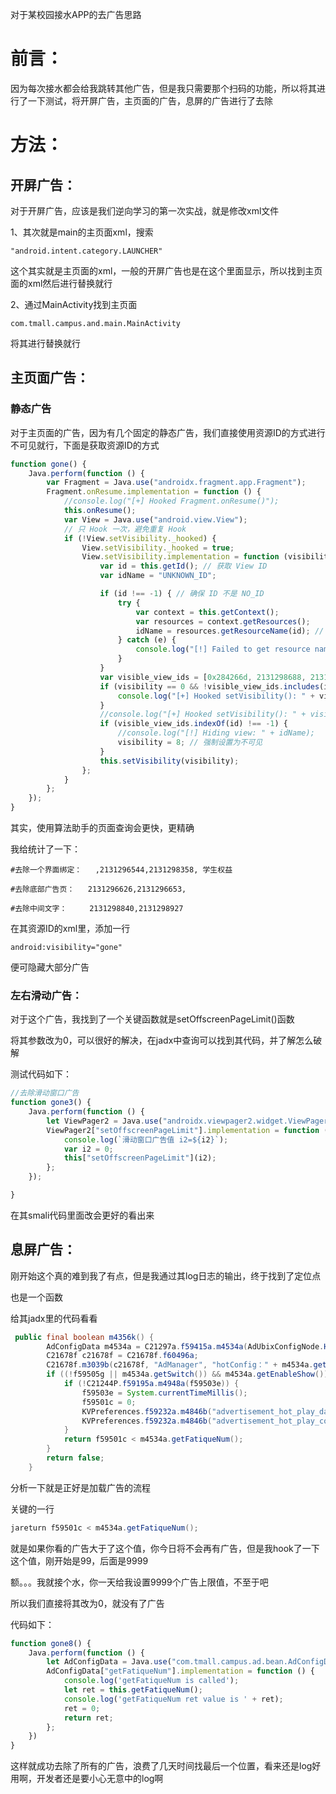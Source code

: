 对于某校园接水APP的去广告思路

# 前言：

因为每次接水都会给我跳转其他广告，但是我只需要那个扫码的功能，所以将其进行了一下测试，将开屏广告，主页面的广告，息屏的广告进行了去除

# 方法：

## 开屏广告：

对于开屏广告，应该是我们逆向学习的第一次实战，就是修改xml文件

1、其次就是main的主页面xml，搜索

```
"android.intent.category.LAUNCHER"
```

这个其实就是主页面的xml，一般的开屏广告也是在这个里面显示，所以找到主页面的xml然后进行替换就行

2、通过MainActivity找到主页面

```
com.tmall.campus.and.main.MainActivity
```

将其进行替换就行



## 主页面广告：

### 静态广告

对于主页面的广告，因为有几个固定的静态广告，我们直接使用资源ID的方式进行不可见就行，下面是获取资源ID的方式

```javascript
function gone() {
    Java.perform(function () {
        var Fragment = Java.use("androidx.fragment.app.Fragment");
        Fragment.onResume.implementation = function () {
            //console.log("[+] Hooked Fragment.onResume()");
            this.onResume();
            var View = Java.use("android.view.View");
            // 只 Hook 一次，避免重复 Hook
            if (!View.setVisibility._hooked) {
                View.setVisibility._hooked = true;
                View.setVisibility.implementation = function (visibility) {
                    var id = this.getId(); // 获取 View ID
                    var idName = "UNKNOWN_ID";

                    if (id !== -1) { // 确保 ID 不是 NO_ID
                        try {
                            var context = this.getContext();
                            var resources = context.getResources();
                            idName = resources.getResourceName(id); // 获取资源名称
                        } catch (e) {
                            console.log("[!] Failed to get resource name: " + e);
                        }
                    }
                    var visible_view_ids = [0x284266d, 2131298688, 2131298756, 2131298597, 2131297028, 2131298665, 2131298729, 2131298733, 2131296653, 2131296975, 2131296626, 2131296627, 2131296658, 2131296661, 2131298358, 131296762, 2131296955, 16908336, 16908335, 2131298831]
                    if (visibility == 0 && !visible_view_ids.includes(id)) {
                        console.log("[+] Hooked setVisibility(): " + visibility + ", View ID: " + id + " (" + idName + ")");
                    }
                    //console.log("[+] Hooked setVisibility(): " + visibility + ", View ID: " + id + " (" + idName + ")");
                    if (visible_view_ids.indexOf(id) !== -1) {
                        //console.log("[!] Hiding view: " + idName);
                        visibility = 8; // 强制设置为不可见
                    }
                    this.setVisibility(visibility);
                };
            }
        };
    });
}

```

其实，使用算法助手的页面查询会更快，更精确

我给统计了一下：

```
#去除一个界面绑定：   ,2131296544,2131298358, 学生权益

#去除底部广告页：   2131296626,2131296653, 

#去除中间文字：     2131298840,2131298927
```

在其资源ID的xml里，添加一行

```
android:visibility="gone"
```

便可隐藏大部分广告



### 左右滑动广告：

对于这个广告，我找到了一个关键函数就是setOffscreenPageLimit()函数

将其参数改为0，可以很好的解决，在jadx中查询可以找到其代码，并了解怎么破解

测试代码如下：

```javascript
//去除滑动窗口广告
function gone3() {
    Java.perform(function () {
        let ViewPager2 = Java.use("androidx.viewpager2.widget.ViewPager2");
        ViewPager2["setOffscreenPageLimit"].implementation = function (i2) {
            console.log(`滑动窗口广告值 i2=${i2}`);
            var i2 = 0;
            this["setOffscreenPageLimit"](i2);
        };
    });

}
```

在其smali代码里面改会更好的看出来



## 息屏广告：

刚开始这个真的难到我了有点，但是我通过其log日志的输出，终于找到了定位点

也是一个函数

给其jadx里的代码看看



```java
 public final boolean m4356k() {
        AdConfigData m4534a = C21297a.f59415a.m4534a(AdUbixConfigNode.HOTSPLASH.getProgramNode());
        C21678f c21678f = C21678f.f60496a;
        C21678f.m3039b(c21678f, "AdManager", "hotConfig：" + m4534a.getSwitch() + oO000o00.OooO00o + m4534a.getFatiqueNum() + oO000o00.OooO00o + m4534a.getEnableShow(), null, 4, null);
        if ((!f59505g || m4534a.getSwitch()) && m4534a.getEnableShow()) {
            if (!C21244P.f59195a.m4948a(f59503e)) {
                f59503e = System.currentTimeMillis();
                f59501c = 0;
                KVPreferences.f59232a.m4846b("advertisement_hot_play_date", (String) Long.valueOf(f59503e));
                KVPreferences.f59232a.m4846b("advertisement_hot_play_counts", (String) Integer.valueOf(f59500b));
            }
            return f59501c < m4534a.getFatiqueNum();
        }
        return false;
    }


```

分析一下就是正好是加载广告的流程

关键的一行

```java
jareturn f59501c < m4534a.getFatiqueNum();
```

就是如果你看的广告大于了这个值，你今日将不会再有广告，但是我hook了一下这个值，刚开始是99，后面是9999

额。。。我就接个水，你一天给我设置9999个广告上限值，不至于吧



所以我们直接将其改为0，就没有了广告

代码如下：

```javascript
function gone8() {
    Java.perform(function () {
        let AdConfigData = Java.use("com.tmall.campus.ad.bean.AdConfigData");
        AdConfigData["getFatiqueNum"].implementation = function () {
            console.log('getFatiqueNum is called');
            let ret = this.getFatiqueNum();
            console.log('getFatiqueNum ret value is ' + ret);
            ret = 0;
            return ret;
        };
    })
}
```

这样就成功去除了所有的广告，浪费了几天时间找最后一个位置，看来还是log好用啊，开发者还是要小心无意中的log啊













